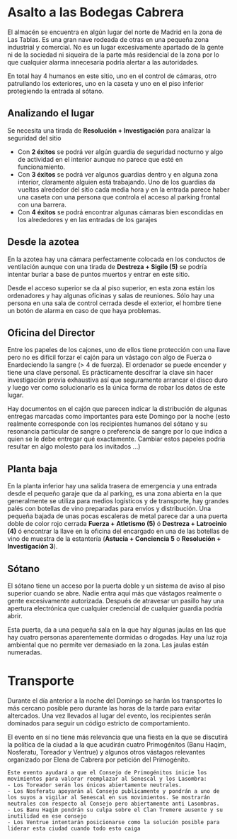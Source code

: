 # Asalto a las Bodegas Cabrera
El almacén se encuentra en algún lugar del norte de Madrid en la zona de Las Tablas. Es una gran nave rodeada de otras en una pequeña zona industrial y comercial. No es un lugar excesivamente apartado de la gente ni de la sociedad ni siqueira de la parte más residencial de la zona por lo que cualquier alarma innecesaria podría alertar a las autoridades.

En total hay 4 humanos en este sitio, uno en el control de cámaras, otro patrullando los exteriores, uno en la caseta y uno en el piso inferior protegiendo la entrada al sótano. 
## Analizando el lugar
Se necesita una tirada de **Resolución + Investigación** para analizar la seguridad del sitio
* Con **2 éxitos** se podrá ver algún guardia de seguridad nocturno y algo de actividad en el interior aunque no parece que esté en funcionamiento. 
* Con **3 éxitos** se podrá ver algunos guardias dentro y en alguna zona interior, claramente alguien está trabajando. Uno de los guardias da vueltas alrededor del sitio cada media hora y en la entrada parece haber una caseta con una persona que controla el acceso al parking frontal con una barrera. 
* Con **4 éxitos** se podrá encontrar algunas cámaras bien escondidas en los alrededores y en las entradas de los garajes
## Desde la azotea
En la azotea hay una cámara perfectamente colocada en los conductos de ventilación aunque con una tirada de **Destreza + Sigilo (5)** se podría intentar burlar a base de puntos muertos y entrar en este sitio. 

Desde el acceso superior se da al piso superior, en esta zona están los ordenadores y hay algunas oficinas y salas de reuniones. Sólo hay una persona en una sala de control cerrada desde el exterior, el hombre tiene un botón de alarma en caso de que haya problemas. 

## Oficina del Director
Entre los papeles de los cajones, uno de ellos tiene protección con una llave pero no es difícil forzar el cajón para un vástago con algo de Fuerza o Enardeciendo la sangre (> 4 de fuerza). El ordenador se puede encender y tiene una clave personal. Es prácticamente descifrar la clave sin hacer investigación previa exhaustiva así que seguramente arrancar el disco duro y luego ver como solucionarlo es la única forma de robar los datos de este lugar. 

Hay documentos en el cajón que parecen indicar la distribución de algunas entregas marcadas como importantes para este Domingo por la noche (esto realmente corresponde con los recipientes humanos del sótano y su resonancia particular de sangre o preferencia de sangre por lo que indica a quien se le debe entregar qué exactamente. Cambiar estos papeles podría resultar en algo molesto para los invitados ...)

## Planta baja
En la planta inferior hay una salida trasera de emergencia y una entrada desde el pequeño garaje que da al parking, es una zona abierta en la que generalmente se utiliza para medios logísticos y de transporte, hay grandes palés con botellas de vino preparadas para envíos y distribución. Una pequeña bajada de unas pocas escaleras de metal parece dar a una puerta doble de color rojo cerrada **Fuerza + Atletismo (5)** ó **Destreza + Latrocinio (4)** ó encontrar la llave en la oficina del encargado en una de las botellas de vino de muestra de la estantería (**Astucia + Conciencia 5** o **Resolución + Investigación 3**).

## Sótano
El sótano tiene un acceso por la puerta doble y un sistema de aviso al piso superior cuando se abre. Nadie entra aquí más que vástagos realmente o gente excesivamente autorizada. Después de atravesar un pasillo hay una apertura electrónica que cualquier credencial de cualquier guardia podría abrir. 

Esta puerta, da a una pequeña sala en la que hay algunas jaulas en las que hay cuatro personas aparentemente dormidas o drogadas. Hay una luz roja ambiental que no permite ver demasiado en la zona. Las jaulas están numeradas. 

# Transporte
Durante el día anterior a la noche del Domingo se harán los transportes lo más cercano posible pero durante las horas de la tarde para evitar altercados. Una vez llevados al lugar del evento, los recipientes serán dominados para seguir un código estricto de comportamiento. 

El evento en sí no tiene más relevancia que una fiesta en la que se discutirá la política de la ciudad a la que acudirán cuatro Primogénitos (Banu Haqim, Nosferatu, Toreador y Ventrue) y algunos otros vástagos relevantes organizado por Elena de Cabrera por petición del Primogénito. 

```
Este evento ayudará a que el Consejo de Primogénitos inicie los movimientos para valorar reemplazar al Senescal y los Lasombra: 
- Los Toreador serán los únicos abiertamente neutrales.
- Los Nosferatu apoyarán al Consejo publicamente y pondrán a uno de los suyos a vigilar al Senescal en sus movimientos. Se mostrarán neutrales con respecto al Consejo pero abiertamente anti Lasombras. 
- Los Banu Haqim pondrán su culpa sobre el Clan Tremere ausente y su inutilidad en ese consejo
- Los Ventrue intentarán posicionarse como la solución posible para liderar esta ciudad cuando todo esto caiga
  ```


  